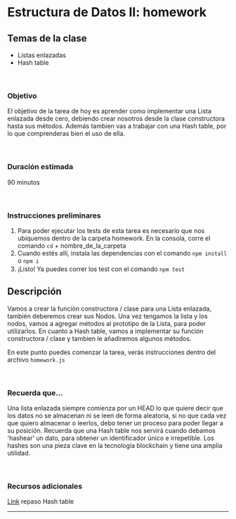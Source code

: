 # Estructura de Datos II: homework

## **Temas de la clase**

- Listas enlazadas
- Hash table

ㅤ

### **Objetivo**

El objetivo de la tarea de hoy es aprender como implementar una Lista enlazada
desde cero, debiendo crear nosotros desde la clase constructora hasta sus métodos.
Además tambien vas a trabajar con una Hash table, por lo que comprenderas bien el 
uso de ella.

ㅤ

### **Duración estimada**

90 minutos

ㅤ

### **Instrucciones preliminares**

1. Para poder ejecutar los tests de esta tarea es necesario que nos ubiquemos dentro de la carpeta homework. En la consola, corre el comando `cd` + nombre_de_la_carpeta
2. Cuando estés allí, instala las dependencias con el comando `npm install` o `npm i`
3. ¡Listo! Ya puedes correr los test con el comando `npm test`
ㅤ

## **Descripción**

Vamos a crear la función constructora / clase para una Lista enlazada, también
deberemos crear sus Nodos. Una vez tengamos la lista y los nodos, vamos a agregar
métodos al prototipo de la Lista, para poder utilizarlos.
En cuanto a Hash table, vamos a implementar su función constructora / clase y tambien le añadiremos algunos métodos.

En este punto puedes comenzar la tarea, verás instrucciones dentro del archivo `homework.js`

ㅤ

### **Recuerda que...**

Una lista enlazada siempre comienza por un HEAD lo que quiere decir que los datos
no se almacenan ni se leen de forma aleatoria, si no que cada vez que quiero almacenar o leerlos, debo tener un proceso para poder llegar a su posición.
Recuerda que una Hash table nos servirá cuando debamos 'hashear' un dato, para obtener un identificador único e irrepetible. Los hashes son una pieza clave en la tecnología blockchain y tiene una amplia utilidad.

ㅤ

### **Recursos adicionales**

[Link](https://www.freecodecamp.org/espanol/news/tabla-hash-en-javascript-hash-de-arreglo-asociativo-en-js/) repaso Hash table

<hr>

